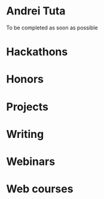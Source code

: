 # Andrei Tuta

To be completed as soon as possible
# Hackathons

# Honors
# Projects

# Writing

# Webinars

# Web courses

